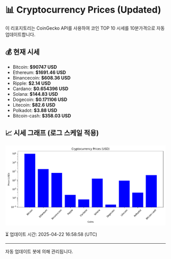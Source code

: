 
# 📊 Cryptocurrency Prices (Updated)

이 리포지토리는 CoinGecko API를 사용하여 코인 TOP 10 시세를 10분가격으로 자동 업데이트합니다.

## 💰 현재 시세
- Bitcoin: **$90747 USD**
- Ethereum: **$1691.46 USD**
- Binancecoin: **$608.36 USD**
- Ripple: **$2.14 USD**
- Cardano: **$0.654396 USD**
- Solana: **$144.83 USD**
- Dogecoin: **$0.171106 USD**
- Litecoin: **$82.6 USD**
- Polkadot: **$3.88 USD**
- Bitcoin-cash: **$358.03 USD**

## 📈 시세 그래프 (로그 스케일 적용)
![Crypto Prices](crypto_prices.png)

⏳ 업데이트 시간: 2025-04-22 16:58:58 (UTC)

---
자동 업데이트 봇에 의해 관리됩니다.
